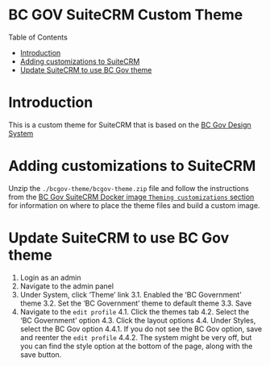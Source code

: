 <h1>BC GOV SuiteCRM Custom Theme</h1>

Table of Contents
- [Introduction](#introduction)
- [Adding customizations to SuiteCRM](#adding-customizations-to-suitecrm)
- [Update SuiteCRM to use BC Gov theme](#update-suitecrm-to-use-bc-gov-theme)

# Introduction

This is a custom theme for SuiteCRM that is based on the [BC Gov Design System](https://developer.gov.bc.ca/docs/default/component/bc-developer-guide/design-system/about-the-design-system/#component-library)

# Adding customizations to SuiteCRM

Unzip the `./bcgov-theme/bcgov-theme.zip` file and follow the instructions from the [BC Gov SuiteCRM Docker image `Theming customizations` section](../docker/suitecrm-image/README.md#theming-customizations) for information on where to place the theme files and build a custom image.

# Update SuiteCRM to use BC Gov theme

1. Login as an admin
2. Navigate to the admin panel
3. Under System, click ‘Theme’ link
  3.1. Enabled the ‘BC Government’ theme
  3.2. Set the ‘BC Government’ theme to default theme
  3.3. Save
4. Navigate to the `edit profile`
  4.1. Click the themes tab
  4.2. Select the ‘BC Government’ option
  4.3. Click the layout options
  4.4. Under Styles, select the BC Gov option
    4.4.1. If you do not see the BC Gov option, save and reenter the `edit profile`
    4.4.2. The system might be very off, but you can find the style option at the bottom of the page, along with the save button.
